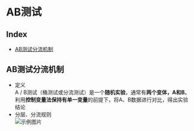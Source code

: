 AB测试
===
Index
---
- [AB测试分流机制](#AB测试分流机制)

## AB测试分流机制
- 定义<br>
A / B测试（桶测试或分流测试）是一个**随机实验**，通常有**两个变体，A和B**。利用**控制变量法保持有单一变量**的前提下，将A、B数据进行对比，得出实验结论
- 分层、分流规则<br/>
![示例图片](../图片/分层分流示例.jpg)<br/>

